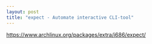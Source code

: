 ```yaml
---
layout: post
title: "expect - Automate interactive CLI-tool"
---
```


https://www.archlinux.org/packages/extra/i686/expect/
